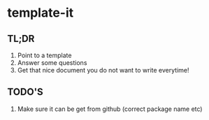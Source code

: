 # template-it

## TL;DR
1. Point to a template
2. Answer some questions
3. Get that nice document you do not want to write everytime!

## TODO'S
1. Make sure it can be get from github (correct package name etc)